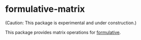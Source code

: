 # formulative-matrix

(Caution: This package is experimental and under construction.)

This package provides matrix operations for [formulative](../README.md).
